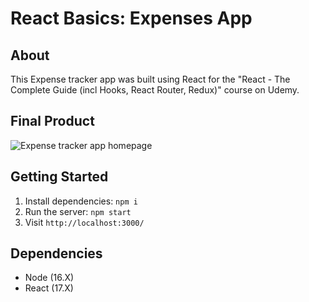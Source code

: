 # React Basics: Expenses App

## About

This Expense tracker app was built using React for the "React - The Complete Guide (incl Hooks, React Router, Redux)" course on Udemy.

## Final Product

![Expense tracker app homepage](https://github.com/rchen1996/React-Basics-Udemy/blob/master/docs/home.png?raw=true)

## Getting Started

1. Install dependencies: `npm i`
2. Run the server: `npm start`
3. Visit `http://localhost:3000/`

## Dependencies

- Node (16.X)
- React (17.X)
